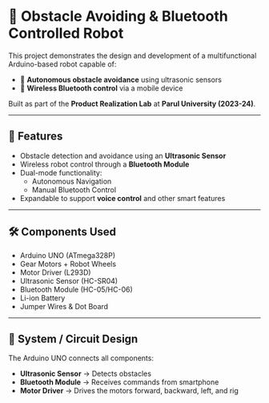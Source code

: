 # 🤖 Obstacle Avoiding & Bluetooth Controlled Robot  

This project demonstrates the design and development of a multifunctional Arduino-based robot capable of:  

- 🚧 **Autonomous obstacle avoidance** using ultrasonic sensors  
- 📡 **Wireless Bluetooth control** via a mobile device  

Built as part of the **Product Realization Lab** at **Parul University (2023-24)**.  

---

## 📌 Features  
- Obstacle detection and avoidance using an **Ultrasonic Sensor**  
- Wireless robot control through a **Bluetooth Module**  
- Dual-mode functionality:  
  - Autonomous Navigation  
  - Manual Bluetooth Control  
- Expandable to support **voice control** and other smart features  

---

## 🛠 Components Used  
- Arduino UNO (ATmega328P)  
- Gear Motors + Robot Wheels  
- Motor Driver (L293D)  
- Ultrasonic Sensor (HC-SR04)  
- Bluetooth Module (HC-05/HC-06)  
- Li-ion Battery  
- Jumper Wires & Dot Board  

---

## 🔌 System / Circuit Design  
The Arduino UNO connects all components:  
- **Ultrasonic Sensor** → Detects obstacles  
- **Bluetooth Module** → Receives commands from smartphone  
- **Motor Driver** → Drives the motors forward, backward, left, and rig

